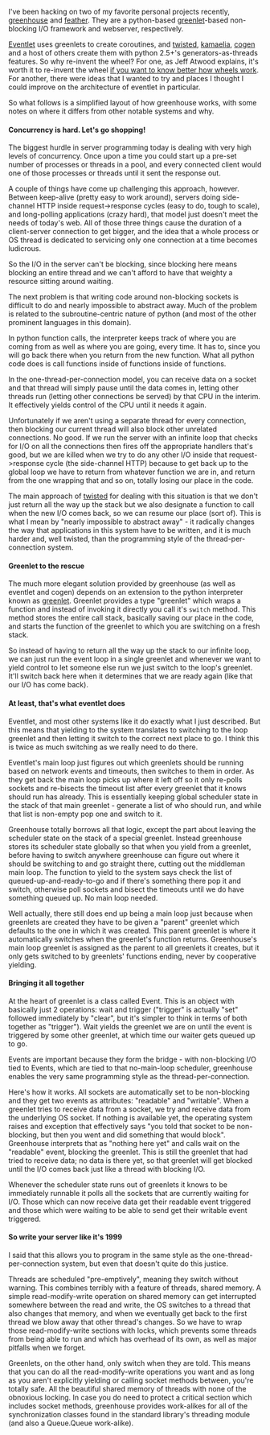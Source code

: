 I've been hacking on two of my favorite personal projects recently, [greenhouse][] and [feather][]. They are a python-based [greenlet][]-based non-blocking I/O framework and webserver, respectively.

[Eventlet][] uses greenlets to create coroutines, and [twisted][], [kamaelia][], [cogen][] and a host of others create them with python 2.5+'s generators-as-threads features. So why re-invent the wheel? For one, as Jeff Atwood explains, it's worth it to re-invent the wheel [if you want to know better how wheels work][]. For another, there were ideas that I wanted to try and places I thought I could improve on the architecture of eventlet in particular.

So what follows is a simplified layout of how greenhouse works, with some notes on where it differs from other notable systems and why.

#### Concurrency is hard. Let's go shopping!

The biggest hurdle in server programming today is dealing with very high levels of concurrency. Once upon a time you could start up a pre-set number of processes or threads in a pool, and every connected client would one of those processes or threads until it sent the response out.

A couple of things have come up challenging this approach, however. Between keep-alive (pretty easy to work around), servers doing side-channel HTTP inside request->response cycles (easy to do, tough to scale), and long-polling applications (crazy hard), that model just doesn't meet the needs of today's web. All of those three things cause the duration of a client-server connection to get bigger, and the idea that a whole process or OS thread is dedicated to servicing only one connection at a time becomes ludicrous.

So the I/O in the server can't be blocking, since blocking here means blocking an entire thread and we can't afford to have that weighty a resource sitting around waiting.

The next problem is that writing code around non-blocking sockets is difficult to do and nearly impossible to abstract away. Much of the problem is related to the subroutine-centric nature of python (and most of the other prominent languages in this domain).

In python function calls, the interpreter keeps track of where you are coming from as well as where you are going, every time. It has to, since you will go back there when you return from the new function. What all python code does is call functions inside of functions inside of functions.

In the one-thread-per-connection model, you can receive data on a socket and that thread will simply pause until the data comes in, letting other threads run (letting other connections be served) by that CPU in the interim. It effectively yields control of the CPU until it needs it again.

Unfortunately if we aren't using a separate thread for every connection, then blocking our current thread will also block other unrelated connections. No good. If we run the server with an infinite loop that checks for I/O on all the connections then fires off the appropriate handlers that's good, but we are killed when we try to do any other I/O inside that request->response cycle (the side-channel HTTP) because to get back up to the global loop we have to return from whatever function we are in, and return from the one wrapping that and so on, totally losing our place in the code.

The main approach of [twisted][] for dealing with this situation is that we don't just return all the way up the stack but we also designate a function to call when the new I/O comes back, so we can resume our place (sort of). This is what I mean by "nearly impossible to abstract away" - it radically changes the way that applications in this system have to be written, and it is much harder and, well twisted, than the programming style of the thread-per-connection system.

#### Greenlet to the rescue

The much more elegant solution provided by greenhouse (as well as eventlet and cogen) depends on an extension to the python interpreter known as [greenlet][]. Greenlet provides a type "greenlet" which wraps a function and instead of invoking it directly you call it's `switch` method. This method stores the entire call stack, basically saving our place in the code, and starts the function of the greenlet to which you are switching on a fresh stack.

So instead of having to return all the way up the stack to our infinite loop, we can just run the event loop in a single greenlet and whenever we want to yield control to let someone else run we just switch to the loop's greenlet. It'll switch back here when it determines that we are ready again (like that our I/O has come back).

#### At least, that's what eventlet does

Eventlet, and most other systems like it do exactly what I just described. But this means that yielding to the system translates to switching to the loop greenlet and then letting it switch to the correct next place to go. I think this is twice as much switching as we really need to do there.

Eventlet's main loop just figures out which greenlets should be running based on network events and timeouts, then switches to them in order. As they get back the main loop picks up where it left off so it only re-polls sockets and re-bisects the timeout list after every greenlet that it knows should run has already. This is essentially keeping global scheduler state in the stack of that main greenlet - generate a list of who should run, and while that list is non-empty pop one and switch to it.

Greenhouse totally borrows all that logic, except the part about leaving the scheduler state on the stack of a special greenlet. Instead greenhouse stores its scheduler state globally so that when you yield from a greenlet, before having to switch anywhere greenhouse can figure out where it should be switching to and go straight there, cutting out the middleman main loop. The function to yield to the system says check the list of queued-up-and-ready-to-go and if there's something there pop it and switch, otherwise poll sockets and bisect the timeouts until we do have something queued up. No main loop needed.

Well actually, there still does end up being a main loop just because when greenlets are created they have to be given a "parent" greenlet which defaults to the one in which it was created. This parent greenlet is where it automatically switches when the greenlet's function returns. Greenhouse's main loop greenlet is assigned as the parent to all greenlets it creates, but it only gets switched to by greenlets' functions ending, never by cooperative yielding.

#### Bringing it all together

At the heart of greenlet is a class called Event. This is an object with basically just 2 operations: wait and trigger ("trigger" is actually "set" followed immediately by "clear", but it's simpler to think in terms of both together as "trigger"). Wait yields the greenlet we are on until the event is triggered by some other greenlet, at which time our waiter gets queued up to go.

Events are important because they form the bridge - with non-blocking I/O tied to Events, which are tied to that no-main-loop scheduler, greenhouse enables the very same programming style as the thread-per-connection.

Here's how it works. All sockets are automatically set to be non-blocking and they get two events as attributes: "readable" and "writable". When a greenlet tries to receive data from a socket, we try and receive data from the underlying OS socket. If nothing is available yet, the operating system raises and exception that effectively says "you told that socket to be non-blocking, but then you went and did something that would block". Greenhouse interprets that as "nothing here yet" and calls wait on the "readable" event, blocking the greenlet. This is still the greenlet that had tried to receive data; no data is there yet, so that greenlet will get blocked until the I/O comes back just like a thread with blocking I/O.

Whenever the scheduler state runs out of greenlets it knows to be immediately runnable it polls all the sockets that are currently waiting for I/O. Those which can now receive data get their readable event triggered and those which were waiting to be able to send get their writable event triggered.

#### So write your server like it's 1999

I said that this allows you to program in the same style as the one-thread-per-connection system, but even that doesn't quite do this justice.

Threads are scheduled "pre-emptively", meaning they switch without warning. This combines terribly with a feature of threads, shared memory. A simple read-modify-write operation on shared memory can get interrupted somewhere between the read and write, the OS switches to a thread that also changes that memory, and when we eventually get back to the first thread we blow away that other thread's changes. So we have to wrap those read-modify-write sections with locks, which prevents some threads from being able to run and which has overhead of its own, as well as major pitfalls when we forget.

Greenlets, on the other hand, only switch when they are told. This means that you can do all the read-modify-write operations you want and as long as you aren't explicitly yielding or calling socket methods between, you're totally safe. All the beautiful shared memory of threads with none of the obnoxious locking. In case you do need to protect a critical section which includes socket methods, greenhouse provides work-alikes for all of the synchronization classes found in the standard library's threading module (and also a Queue.Queue work-alike).

[greenhouse]: http://github.com/teepark/greenhouse
[feather]: http://github.com/teepark/feather
[greenlet]: http://pypi.python.org/pypi/greenlet
[eventlet]: http://eventlet.net/
[twisted]: http://twistedmatrix.com/
[cogen]: http://code.google.com/p/cogen/
[kamaelia]: http://www.kamaelia.org/
[if you want to know better how wheels work]: http://www.codinghorror.com/blog/archives/001145.html
